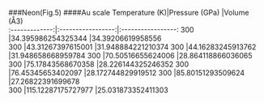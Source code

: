 ###Neon(Fig.5)
####Au scale
Temperature (K)|Pressure (GPa)		|Volume (Å3)		
:-------------:|:-----------------:|:-----------------:
300			|34.395986254325344	|34.39206619958556	
300			|43.31267397615001	|31.948884221210374	
300			|44.16283245913762	|31.948658668959784	
300			|70.50516655624006	|28.864118866036065	
300			|75.17843568670358	|28.226144325246352	
300			|76.45345653402097	|28.172744829919512	
300			|85.80151293509624	|27.26822391699678	
300			|115.12287175727977	|25.031873352411303	